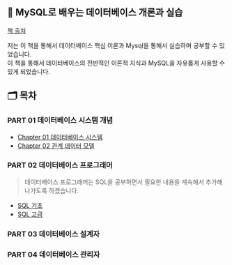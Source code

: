 ## 🐬 MySQL로 배우는 데이터베이스 개론과 실습

[책 출처](https://m.hanbit.co.kr/store/books/book_view.html?p_code=B7813024732)

저는 이 책을 통해서 데이터베이스 핵심 이론과 Mysql을 통해서 실습하며 공부할 수 있었습니다.  
이 책을 통해서 데이터베이스의 전반적인 이론적 지식과 MySQL을 자유롭게 사용할 수 있게 되었습니다.

## 🗂️ 목차
### PART 01 데이터베이스 시스템 개념
- <a href="https://github.com/ohyuchan123/LetsReadBooks/blob/master/MySQL%EB%A1%9C%20%EB%B0%B0%EC%9A%B0%EB%8A%94%20%EB%8D%B0%EC%9D%B4%ED%84%B0%EB%B2%A0%EC%9D%B4%EC%8A%A4%20%EA%B0%9C%EB%A1%A0%EA%B3%BC%20%EC%8B%A4%EC%8A%B5/PART%2001%20%EB%8D%B0%EC%9D%B4%ED%84%B0%EB%B2%A0%EC%9D%B4%EC%8A%A4%20%EC%8B%9C%EC%8A%A4%ED%85%9C%20%EA%B0%9C%EB%85%90/chapter%2001%20%EB%8D%B0%EC%9D%B4%ED%84%B0%EB%B2%A0%EC%9D%B4%EC%8A%A4%20%EC%8B%9C%EC%8A%A4%ED%85%9C.md#%EB%8D%B0%EC%9D%B4%ED%84%B0%EB%B2%A0%EC%9D%B4%EC%8A%A4-%EC%8B%9C%EC%8A%A4%ED%85%9C-%EC%9A%94%EC%95%BD">Chapter 01 데이터베이스 시스템</a>
- <a href="https://github.com/ohyuchan123/LetsReadBooks/blob/master/MySQL%EB%A1%9C%20%EB%B0%B0%EC%9A%B0%EB%8A%94%20%EB%8D%B0%EC%9D%B4%ED%84%B0%EB%B2%A0%EC%9D%B4%EC%8A%A4%20%EA%B0%9C%EB%A1%A0%EA%B3%BC%20%EC%8B%A4%EC%8A%B5/PART%2001%20%EB%8D%B0%EC%9D%B4%ED%84%B0%EB%B2%A0%EC%9D%B4%EC%8A%A4%20%EC%8B%9C%EC%8A%A4%ED%85%9C%20%EA%B0%9C%EB%85%90/chapter%2002%20%EA%B4%80%EA%B3%84%20%EB%8D%B0%EC%9D%B4%ED%84%B0%20%EB%AA%A8%EB%8D%B8%20%EC%9A%94%EC%95%BD.md#%EA%B4%80%EA%B3%84-%EB%8D%B0%EC%9D%B4%ED%84%B0-%EB%AA%A8%EB%8D%B8-%EC%9A%94%EC%95%BD">Chapter 02 관계 데이터 모델</a>

### PART 02 데이터베이스 프로그래머
> 데이터베이스 프로그래머는 SQL을 공부하면서 필요한 내용을 계속해서 추가해 나가도록 하곘습니다.
- <a href="https://github.com/ohyuchan123/LetsReadBooks/blob/master/MySQL%EB%A1%9C%20%EB%B0%B0%EC%9A%B0%EB%8A%94%20%EB%8D%B0%EC%9D%B4%ED%84%B0%EB%B2%A0%EC%9D%B4%EC%8A%A4%20%EA%B0%9C%EB%A1%A0%EA%B3%BC%20%EC%8B%A4%EC%8A%B5/PART%2002%20%EB%8D%B0%EC%9D%B4%ED%84%B0%EB%B2%A0%EC%9D%B4%EC%8A%A4%20%ED%94%84%EB%A1%9C%EA%B7%B8%EB%9E%98%EB%A8%B8/chapter%2003%20SQL%20%EA%B8%B0%EC%B4%88.md#sql-%EA%B8%B0%EC%B4%88-%EC%9A%94%EC%95%BD">SQL 기초</a>
- <a href="https://github.com/ohyuchan123/LetsReadBooks/blob/master/MySQL%EB%A1%9C%20%EB%B0%B0%EC%9A%B0%EB%8A%94%20%EB%8D%B0%EC%9D%B4%ED%84%B0%EB%B2%A0%EC%9D%B4%EC%8A%A4%20%EA%B0%9C%EB%A1%A0%EA%B3%BC%20%EC%8B%A4%EC%8A%B5/PART%2002%20%EB%8D%B0%EC%9D%B4%ED%84%B0%EB%B2%A0%EC%9D%B4%EC%8A%A4%20%ED%94%84%EB%A1%9C%EA%B7%B8%EB%9E%98%EB%A8%B8/chapter%2004%20SQL%20%EA%B3%A0%EA%B8%89.md#sql-%EA%B3%A0%EA%B8%89-%EC%9A%94%EC%95%BD">SQL 고급</a>

### PART 03 데이터베이스 설계자
### PART 04 데이터베이스 관리자